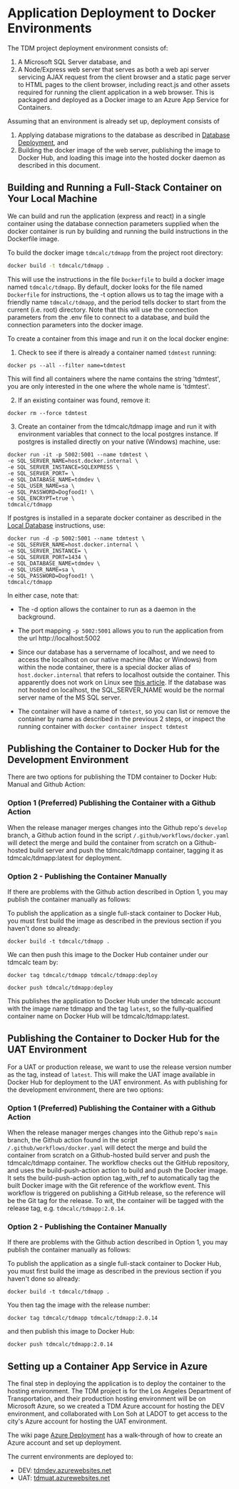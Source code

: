 # Application Deployment to Docker Environments

The TDM project deployment environment consists of:

1. A Microsoft SQL Server database, and
1. A Node/Express web server that serves as both a web api server servicing AJAX request from the client browser and a static page server to HTML pages to the client browser, including react.js and other assets required for running the client application in a web browser. This is packaged and deployed as a Docker image to an Azure App Service for Containers.

Assuming that an environment is already set up, deployment consists of

1. Applying database migrations to the database as described in [Database Deployment](/docs/deployment-database.md), and
1. Building the docker image of the web server, publishing the image to Docker Hub, and loading this image into the hosted docker daemon as described in this document.

## Building and Running a Full-Stack Container on Your Local Machine

We can build and run the application (express and react) in a single container using the database connection parameters
supplied when the docker container is run by building and running the build instructions in the Dockerfile image.

To build the docker image `tdmcalc/tdmapp` from the project root directory:

```bash
docker build -t tdmcalc/tdmapp .
```

This will use the instructions in the file `Dockerfile` to build a docker image named `tdmcalc/tdmapp`. By default, docker looks for the file named `Dockerfile` for instructions, the -t option allows us to tag the image with a friendly name `tdmcalc/tdmapp`, and the period tells docker to start from the current (i.e. root) directory. Note that this will use the connection parameters from the .env file to connect to a database, and build the connection parameters into the docker image.

To create a container from this image and run it on the local docker engine:

1. Check to see if there is already a container named `tdmtest` running:

```
docker ps --all --filter name=tdmtest
```

This will find all containers where the name contains the string 'tdmtest', you are
only interested in the one where the whole name is 'tdmtest'.

2. If an existing container was found, remove it:

```
docker rm --force tdmtest
```

3. Create an container from the tdmcalc/tdmapp image and run it with
   environment variables that connect to the local postgres instance. If postgres
   is installed directly on your native (Windows) machine, use:

```
docker run -it -p 5002:5001 --name tdmtest \
-e SQL_SERVER_NAME=host.docker.internal \
-e SQL_SERVER_INSTANCE=SQLEXPRESS \
-e SQL_SERVER_PORT= \
-e SQL_DATABASE_NAME=tdmdev \
-e SQL_USER_NAME=sa \
-e SQL_PASSWORD=Dogfood1! \
-e SQL_ENCRYPT=true \
tdmcalc/tdmapp
```

If postgres is installed in a separate docker container as described in the [Local Database](local-database.md) instructions, use:

```
docker run -d -p 5002:5001 --name tdmtest \
-e SQL_SERVER_NAME=host.docker.internal \
-e SQL_SERVER_INSTANCE= \
-e SQL_SERVER_PORT=1434 \
-e SQL_DATABASE_NAME=tdmdev \
-e SQL_USER_NAME=sa \
-e SQL_PASSWORD=Dogfood1! \
tdmcalc/tdmapp
```

In either case, note that:

- The -d option allows the container to run as a daemon in the background.
- The port mapping `-p 5002:5001` allows you to run the application from the
  url http://localhost:5002

- Since our database has a servername of localhost, and we need to access the
  localhost on our native machine (Mac or Windows) from within the node container,
  there is a special docker alias of `host.docker.internal` that refers to
  localhost outside the container. This apparently does not work on Linux
  see [this article](https://stackoverflow.com/questions/24319662/from-inside-of-a-docker-container-how-do-i-connect-to-the-localhost-of-the-mach). If the database was not hosted on localhost, the SQL_SERVER_NAME would
  be the normal server name of the MS SQL server.
- The container will have a name of `tdmtest`, so you can list or remove the
  container by name as described in the previous 2 steps, or inspect the running container
  with `docker container inspect tdmtest`

## Publishing the Container to Docker Hub for the Development Environment

There are two options for publishing the TDM container to Docker Hub: Manual and Github Action:

### Option 1 (Preferred) Publishing the Container with a Github Action

When the release manager merges changes into the Github repo's
`develop` branch, a Github action found in the script
`/.github/workflows/docker.yaml` will detect the merge
and build the container from scratch on a Github-hosted
build server and push the tdmcalc/tdmapp container, tagging
it as tdmcalc/tdmapp:latest for deployment.

### Option 2 - Publishing the Container Manually

If there are problems with the Github action described in
Option 1, you may publish the container manually as follows:

To publish the application as a single full-stack container to Docker Hub, you must first build the image as described in the previous section if you haven't done so already:

```
docker build -t tdmcalc/tdmapp .
```

We can then push this image to the Docker Hub container under our tdmcalc team by:

```
docker tag tdmcalc/tdmapp tdmcalc/tdmapp:deploy
```

```
docker push tdmcalc/tdmapp:deploy
```

This publishes the application to Docker Hub under the tdmcalc account with the
image name tdmapp and the tag `latest`, so the fully-qualified container name
on Docker Hub will be tdmcalc/tdmapp:latest.

## Publishing the Container to Docker Hub for the UAT Environment

For a UAT or production release, we want to use the release version number as the tag, instead of `latest`. This will make the UAT image available in Docker Hub for deployment to the UAT environment. As with publishing for the development environment, there are two options:

### Option 1 (Preferred) Publishing the Container with a Github Action

When the release manager merges changes into the Github repo's
`main` branch, the Github action found in the script
`/.github/workflows/docker.yaml` will detect the merge
and build the container from scratch on a Github-hosted
build server and push the tdmcalc/tdmapp container.
The workflow checks out the GitHub repository, and uses the build-push-action action to build and push the Docker image. It sets the build-push-action option tag_with_ref to automatically tag the built Docker image with the Git reference of the workflow event. This workflow is triggered on publishing a GitHub release, so the reference will be the Git tag for the release. To wit, the
container will be tagged with the release tag, e.g. `tdmcalc/tdmapp:2.0.14`.

### Option 2 - Publishing the Container Manually

If there are problems with the Github action described in
Option 1, you may publish the container manually as follows:

To publish the application as a single full-stack container to Docker Hub, you must first build the image as described in the previous section if you haven't done so already:

```
docker build -t tdmcalc/tdmapp .
```

You then tag the image with the release number:

```
docker tag tdmcalc/tdmapp tdmcalc/tdmapp:2.0.14
```

and then publish this image to Docker Hub:

```
docker push tdmcalc/tdmapp:2.0.14
```

## Setting up a Container App Service in Azure

The final step in deploying the application is to deploy the container to the hosting environment. The TDM project is for the Los Angeles Department of Transportation, and
their production hosting environment will be on
Microsoft Azure, so we created a TDM Azure account for
hosting the DEV environment, and collaborated with
Lon Soh at LADOT to get access to the city's Azure
account for hosting the UAT environment.

The wiki page [Azure Deployment](https://github.com/hackforla/tdm-calculator/wiki/Azure-Deployment) has a
walk-through of how to create an Azure account and set
up deployment.

The current environments are deployed to:

- DEV: [tdmdev.azurewebsites.net](https://tdmdev.azurewebsites.net)
- UAT: [tdmuat.azurewebsites.net](https://tdmuat.azurewebsites.net)
